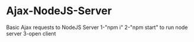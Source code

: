 # Ajax-NodeJS-Server
Basic Ajax requests to NodeJS Server
1-"npm i"
2-"npm start" to run node server
3-open client

